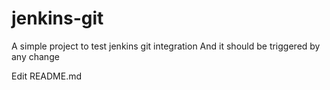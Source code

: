 # jenkins-git

A simple project to test jenkins git integration
And it should be triggered by any change

Edit README.md
